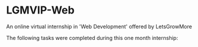 # LGMVIP-Web

An online virtual internship in 'Web Development' offered by LetsGrowMore

The following tasks were completed during this one month internship:

